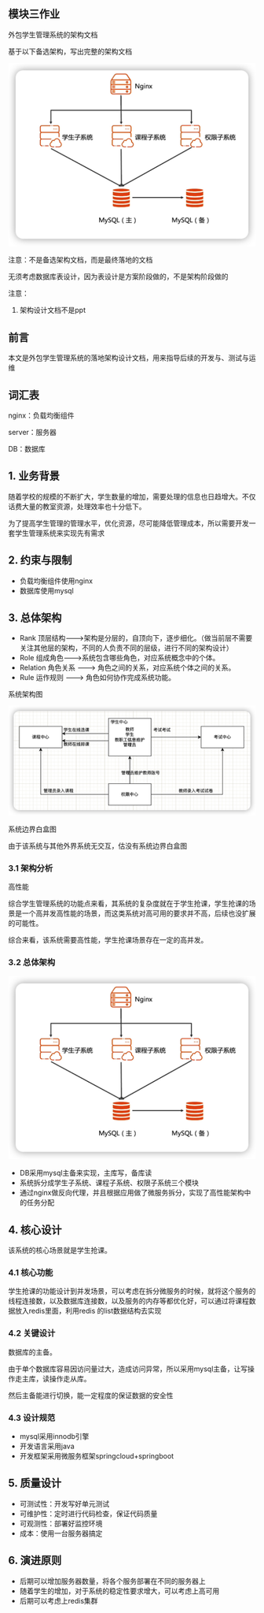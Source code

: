 ## 模块三作业

外包学生管理系统的架构文档

基于以下备选架构，写出完整的架构文档

![image-20220420220244856](static/images/image-20220420220244856.png)

注意：不是备选架构文档，而是最终落地的文档

无须考虑数据库表设计，因为表设计是方案阶段做的，不是架构阶段做的



注意：

1. 架构设计文档不是ppt 



## 前言

本文是外包学生管理系统的落地架构设计文档，用来指导后续的开发与、测试与运维

## 词汇表

nginx：负载均衡组件

server：服务器

DB：数据库

## 1. 业务背景

随着学校的规模的不断扩大，学生数量的增加，需要处理的信息也日趋增大。不仅话费大量的教室资源，处理效率也十分低下。

为了提高学生管理的管理水平，优化资源，尽可能降低管理成本，所以需要开发一套学生管理系统来实现先有需求

## 2. 约束与限制

- 负载均衡组件使用nginx
- 数据库使用mysql

## 3. 总体架构

- Rank  顶层结构--->架构是分层的，自顶向下，逐步细化。（做当前层不需要关注其他层的架构，不同的人负责不同的层级，进行不同的架构设计）
- Role   组成角色--->系统包含哪些角色，对应系统概念中的个体。
- Relation 角色关系 ---> 角色之间的关系，对应系统个体之间的关系。
- Rule  运作规则 ---> 角色如何协作完成系统功能。

系统架构图

![image-20220420231026345](static/images/image-20220420231026345.png)

系统边界白盒图

由于该系统与其他外界系统无交互，估没有系统边界白盒图

### 3.1 架构分析

高性能

综合学生管理系统的功能点来看，其系统的复杂度就在于学生抢课，学生抢课的场景是一个高并发高性能的场景，而这类系统对高可用的要求并不高，后续也没扩展的可能性。

综合来看，该系统需要高性能，学生抢课场景存在一定的高并发。

### 3.2 总体架构

![image-20220420220244856](static/images/image-20220420220244856.png)

- DB采用mysql主备来实现，主库写，备库读
- 系统拆分成学生子系统、课程子系统、权限子系统三个模块
- 通过nginx做反向代理，并且根据应用做了微服务拆分，实现了高性能架构中的任务分配

## 4. 核心设计

该系统的核心场景就是学生抢课。

### 4.1 核心功能

学生抢课的功能设计到并发场景，可以考虑在拆分微服务的时候，就将这个服务的线程连接数，以及数据库连接数，以及服务的内存等都优化好，可以通过将课程数据放入redis里面，利用redis 的list数据结构去实现

### 4.2 关键设计

数据库的主备。

由于单个数据库容易因访问量过大，造成访问异常，所以采用mysql主备，让写操作走主库，读操作走从库。

然后主备能进行切换，能一定程度的保证数据的安全性

### 4.3 设计规范

- mysql采用innodb引擎
- 开发语言采用java
- 开发框架采用微服务框架springcloud+springboot

## 5. 质量设计

- 可测试性：开发写好单元测试
- 可维护性：定时进行代码检查，保证代码质量
- 可观测性：部署好监控环境
- 成本：使用一台服务器搞定

## 6. 演进原则

- 后期可以增加服务器数量，将各个服务部署在不同的服务器上
- 随着学生的增加，对于系统的稳定性要求增大，可以考虑上高可用
- 后期可以考虑上redis集群

